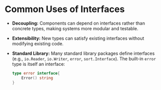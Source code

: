 # Common Uses of Interfaces

- **Decoupling:** Components can depend on interfaces rather than concrete types, making systems more modular and testable.

- **Extensibility:** New types can satisfy existing interfaces without modifying existing code.

- **Standard Library:** Many standard library packages define interfaces (e.g., `io.Reader`, `io.Writer`, `error`, `sort.Interface`). The built-in `error` type is itself an interface:

  ```go
  type error interface{
      Error() string
  }
  ```

  